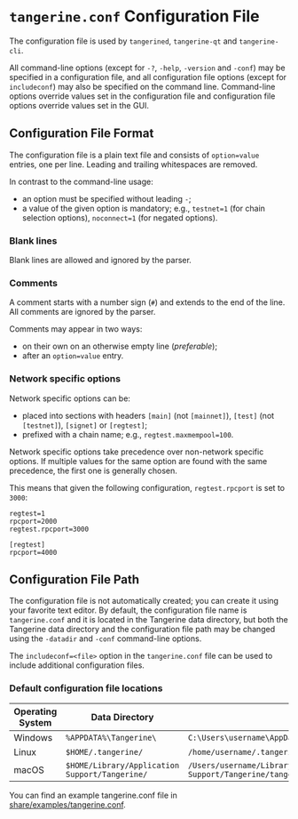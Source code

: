# `tangerine.conf` Configuration File

The configuration file is used by `tangerined`, `tangerine-qt` and `tangerine-cli`.

All command-line options (except for `-?`, `-help`, `-version` and `-conf`) may be specified in a configuration file, and all configuration file options (except for `includeconf`) may also be specified on the command line. Command-line options override values set in the configuration file and configuration file options override values set in the GUI.

## Configuration File Format

The configuration file is a plain text file and consists of `option=value` entries, one per line. Leading and trailing whitespaces are removed.

In contrast to the command-line usage:
- an option must be specified without leading `-`;
- a value of the given option is mandatory; e.g., `testnet=1` (for chain selection options), `noconnect=1` (for negated options).

### Blank lines

Blank lines are allowed and ignored by the parser.

### Comments

A comment starts with a number sign (`#`) and extends to the end of the line. All comments are ignored by the parser.

Comments may appear in two ways:
- on their own on an otherwise empty line (_preferable_);
- after an `option=value` entry.

### Network specific options

Network specific options can be:
- placed into sections with headers `[main]` (not `[mainnet]`), `[test]` (not `[testnet]`), `[signet]` or `[regtest]`;
- prefixed with a chain name; e.g., `regtest.maxmempool=100`.

Network specific options take precedence over non-network specific options.
If multiple values for the same option are found with the same precedence, the
first one is generally chosen.

This means that given the following configuration, `regtest.rpcport` is set to `3000`:

```
regtest=1
rpcport=2000
regtest.rpcport=3000

[regtest]
rpcport=4000
```

## Configuration File Path

The configuration file is not automatically created; you can create it using your favorite text editor. By default, the configuration file name is `tangerine.conf` and it is located in the Tangerine data directory, but both the Tangerine data directory and the configuration file path may be changed using the `-datadir` and `-conf` command-line options.

The `includeconf=<file>` option in the `tangerine.conf` file can be used to include additional configuration files.

### Default configuration file locations

Operating System | Data Directory | Example Path
-- | -- | --
Windows | `%APPDATA%\Tangerine\` | `C:\Users\username\AppData\Roaming\Tangerine\tangerine.conf`
Linux | `$HOME/.tangerine/` | `/home/username/.tangerine/tangerine.conf`
macOS | `$HOME/Library/Application Support/Tangerine/` | `/Users/username/Library/Application Support/Tangerine/tangerine.conf`

You can find an example tangerine.conf file in [share/examples/tangerine.conf](../share/examples/tangerine.conf).
